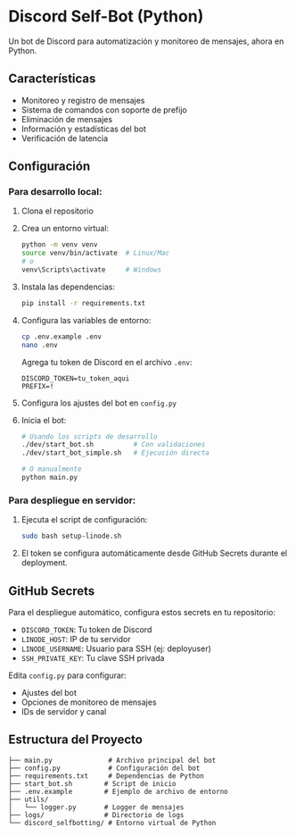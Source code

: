 # Discord Self-Bot (Python)

Un bot de Discord para automatización y monitoreo de mensajes, ahora en Python.

## Características

- Monitoreo y registro de mensajes
- Sistema de comandos con soporte de prefijo
- Eliminación de mensajes
- Información y estadísticas del bot
- Verificación de latencia

## Configuración

### Para desarrollo local:

1. Clona el repositorio
2. Crea un entorno virtual:
   ```bash
   python -m venv venv
   source venv/bin/activate  # Linux/Mac
   # o
   venv\Scripts\activate     # Windows
   ```

3. Instala las dependencias:
   ```bash
   pip install -r requirements.txt
   ```

4. Configura las variables de entorno:
   ```bash
   cp .env.example .env
   nano .env
   ```
   
   Agrega tu token de Discord en el archivo `.env`:
   ```env
   DISCORD_TOKEN=tu_token_aqui
   PREFIX=!
   ```

5. Configura los ajustes del bot en `config.py`

6. Inicia el bot:
   ```bash
   # Usando los scripts de desarrollo
   ./dev/start_bot.sh          # Con validaciones
   ./dev/start_bot_simple.sh   # Ejecución directa
   
   # O manualmente
   python main.py
   ```

### Para despliegue en servidor:

1. Ejecuta el script de configuración:
   ```bash
   sudo bash setup-linode.sh
   ```

2. El token se configura automáticamente desde GitHub Secrets durante el deployment.

## GitHub Secrets

Para el despliegue automático, configura estos secrets en tu repositorio:

- `DISCORD_TOKEN`: Tu token de Discord
- `LINODE_HOST`: IP de tu servidor
- `LINODE_USERNAME`: Usuario para SSH (ej: deployuser)
- `SSH_PRIVATE_KEY`: Tu clave SSH privada

Edita `config.py` para configurar:
- Ajustes del bot
- Opciones de monitoreo de mensajes
- IDs de servidor y canal

## Estructura del Proyecto

```
├── main.py              # Archivo principal del bot
├── config.py            # Configuración del bot
├── requirements.txt     # Dependencias de Python
├── start_bot.sh        # Script de inicio
├── .env.example        # Ejemplo de archivo de entorno
├── utils/
│   └── logger.py       # Logger de mensajes
├── logs/               # Directorio de logs
└── discord_selfbotting/ # Entorno virtual de Python
```